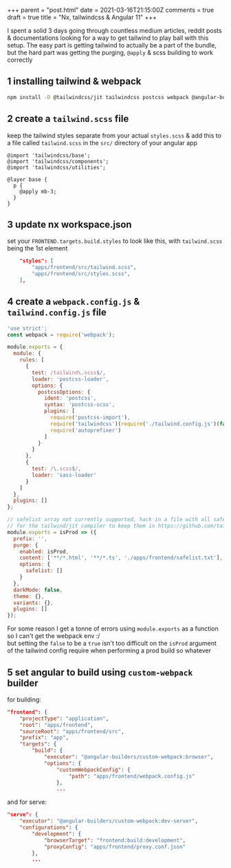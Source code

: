 +++
parent = "post.html"
date = 2021-03-16T21:15:00Z
comments = true
draft = true
title = "Nx, tailwindcss & Angular 11"
+++

I spent a solid 3 days going through countless medium articles, reddit posts & documentations looking for a way to get tailwind to play ball with this setup. The easy part is getting tailwind to actually be a part of the bundle, but the hard part was getting the purging, `@apply` & scss building to work correctly

## __1__ installing tailwind & webpack

```sh
npm install -D @tailwindcss/jit tailwindcss postcss webpack @angular-builders/custom-webpack --force
```

## __2__ create a `tailwind.scss` file

keep the tailwind styles separate from your actual `styles.scss` & add this to a file called `tailwind.scss` in the `src/` directory of your angular app

```
@import 'tailwindcss/base';
@import 'tailwindcss/components';
@import 'tailwindcss/utilities';

@layer base {
  p {
    @apply mb-3;
  }
}
```

## __3__ update nx workspace.json

set your `FRONTEND.targets.build.styles` to look like this, with `tailwind.scss` being the 1st element

```json
	"styles": [
		"apps/frontend/src/tailwind.scss",
		"apps/frontend/src/styles.scss",
	],
```

## __4__ create a `webpack.config.js` & `tailwind.config.js` file

```js
'use strict';
const webpack = require('webpack');

module.exports = {
  module: { 
    rules: [
      {
        test: /tailwind\.scss$/,
        loader: 'postcss-loader',
        options: {
          postcssOptions: {
            ident: 'postcss',
            syntax: 'postcss-scss',
            plugins: [
              require('postcss-import'),
              require('tailwindcss')(require('./tailwind.config.js')(false)),
              require('autoprefixer')
            ]
          }
        }
      },
      {
        test: /\.scss$/,
        loader: 'sass-loader'
      }
    ]
  },
  plugins: []
};
```

```js
// safelist array not currently supported, hack in a file with all safelisted classes
// for the tailwind/jit compiler to keep them in https://github.com/tailwindlabs/tailwindcss-jit/issues/32
module.exports = isProd => ({
  prefix: '',
  purge: {
    enabled: isProd,
    content: ['**/*.html', '**/*.ts', './apps/frontend/safelist.txt'],
    options: {
      safelist: []
    }
  },
  darkMode: false,
  theme: {},
  variants: {},
  plugins: []
});
```

For some reason I get a tonne of errors using `module.exports` as a function so I can't get the webpack env :/  
but setting the `false` to be a `true` isn't too difficult on the `isProd` argument of the tailwind config require when performing a prod build so whatever

## __5__ set angular to build using `custom-webpack` builder


for building:

```json
"frontend": {
	"projectType": "application",
	"root": "apps/frontend",
	"sourceRoot": "apps/frontend/src",
	"prefix": "app",
	"targets": {
		"build": {
			"executor": "@angular-builders/custom-webpack:browser",
			"options": {
				"customWebpackConfig": {
					"path": "apps/frontend/webpack.config.js"
				},
				...
```

and for serve:

```json
"serve": {
	"executor": "@angular-builders/custom-webpack:dev-server",
	"configurations": {
		"development": {
			"browserTarget": "frontend:build:development",
			"proxyConfig": "apps/frontend/proxy.conf.json"
		},
		...
```